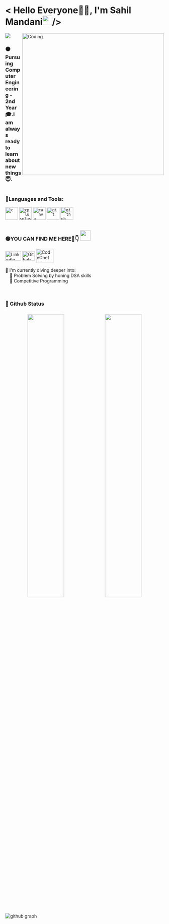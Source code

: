 <h1 align="left"> < Hello Everyone👨‍💻, I'm Sahil Mandani<img src="https://raw.githubusercontent.com/syedareehaquasar/syedareehaquasar/master/gifs/Hi.gif" width="30px">/></h2>
<img src="https://badges.pufler.dev/visits/SahilPatel2003/SahilPatel2003">
<img align="right" alt="Coding" width="450" src="https://github.com/pritmanvar/pritmanvar/blob/main/gif/code.gif?raw=true">

<h3 align = "left">🟠Pursuing Computer Engineering - 2nd Year🎓.I am always ready to learn about new things😇.<br><br>
  
<h3 align="left">🔴Languages and Tools:</h3>
<p align="left"> 
<code><img src="https://github.com/pritmanvar/Pritmanvar/blob/main/tools/c.png?raw=true" alt="c" width="40" height="40"/></code> 
<code><img src="https://github.com/pritmanvar/pritmanvar/blob/main/tools/c++.png?raw=true" alt="cplusplus" width="40" height="40"/></code> 
<code><img src="https://github.com/pritmanvar/pritmanvar/blob/main/tools/canva.png?raw=true" alt="canva" width="40" height="40"/></code> 
<code><img src="https://github.com/pritmanvar/pritmanvar/blob/main/tools/git.png?raw=true" alt="git" width="40" height="40"/></code>
<code><img height="40" width="40" src="https://github.com/pritmanvar/pritmanvar/blob/main/tools/github.png?raw=true" alt="github" width="40" height="40"/></code></p>
<h2></h2>
<p align = "left"><h3 align="left">🟢YOU CAN FIND ME HERE🤩👇 <img src="https://github.com/rajput2107/rajput2107/blob/master/Assets/Handshake.gif" height="33px" /></p>  </h3>

<p align="left">
<a href="https://www.linkedin.com/in/sahil-mandani-1st/" target="blank"><img align="center" src="https://github.com/pritmanvar/pritmanvar/blob/main/platforms/linkedIn.png?raw=true" alt="LinkedIn" height="30" width="50" /></a>
<a href="https://github.com/SahilPatel2003" target="blank"><img align="center" src="https://github.com/pritmanvar/pritmanvar/blob/main/platforms/github.png?raw=true" alt="Github" height="30" width="40" /></a>
<a href="https://www.codechef.com/users/sahil_304" target="blank"><img align="center" src="https://github.com/pritmanvar/pritmanvar/blob/main/platforms/codechef.png?raw=true" alt="CodeChef" height="45" width="55" /></a>
</p>
  
  🔴 I'm currently diving deeper into:
<br />&emsp;🚀 Problem Solving by honing DSA skills
  <br />&emsp;🚀 Competitive Programming 
  
<br>
<h3 align="left"> 🔵 Github Status  <h3> 

<div align="center">
  <img width="48%" src="https://github-readme-stats.vercel.app/api?username=SahilPatel2003&theme=radical&show_icons=true" />
  <img width="48%" src="https://github-readme-streak-stats.herokuapp.com/?user=SahilPatel2003&theme=radical&show_icons=true" />
</div>
  <h2></h2>

 ![github graph](https://activity-graph.herokuapp.com/graph?username=SahilPatel2003&theme=react-dark&hide_border=true)
<br>


